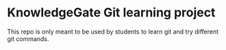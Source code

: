 # KnowledgeGate Git learning project

This repo is only meant to be used by students to learn git and try different git commands.
